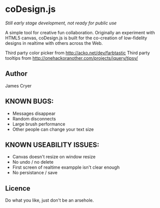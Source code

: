 coDesign.js
========

*Still early stage development, not ready for public use*

A simple tool for creative fun collaboration. Originally an experiment with HTML5 canvas,
coDesign.js is built for the co-creation of low-fidelity designs in realtime with others across the Web.

Third party color picker from http://acko.net/dev/farbtastic
Third party tooltips from http://onehackoranother.com/projects/jquery/tipsy/

Author
------
James Cryer

KNOWN BUGS:
-----

+ Messages disappear
+ Random disconnects
+ Large brush performance
+ Other people can change your text size

KNOWN USEABILITY ISSUES:
-----

+ Canvas doesn't resize on window resize
+ No undo / no delete
+ First screen of realtime exampple isn't clear enough
+ No persistance / save

Licence
-------

Do what you like, just don't be an arsehole.